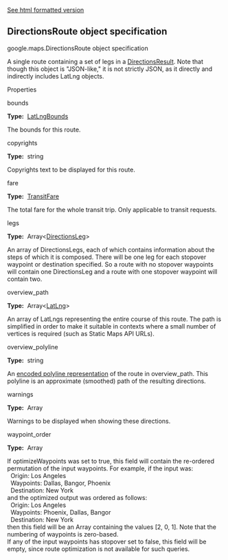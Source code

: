 [See html formatted version](https://huasofoundries.github.io/google-maps-documentation/DirectionsRoute.html)


DirectionsRoute object specification
------------------------------------

google.maps.DirectionsRoute object specification

A single route containing a set of legs in a [DirectionsResult](https://github.com/amenadiel/google-maps-documentation/blob/master/docs/DirectionsResult.md). Note that though this object is "JSON-like," it is not strictly JSON, as it directly and indirectly includes LatLng objects.

Properties

bounds

**Type:**  [LatLngBounds](https://github.com/amenadiel/google-maps-documentation/blob/master/docs/LatLngBounds.md)

The bounds for this route.

copyrights

**Type:**  string

Copyrights text to be displayed for this route.

fare

**Type:**  [TransitFare](https://github.com/amenadiel/google-maps-documentation/blob/master/docs/TransitFare.md)

The total fare for the whole transit trip. Only applicable to transit requests.

legs

**Type:**  Array<[DirectionsLeg](https://github.com/amenadiel/google-maps-documentation/blob/master/docs/DirectionsLeg.md)\>

An array of DirectionsLegs, each of which contains information about the steps of which it is composed. There will be one leg for each stopover waypoint or destination specified. So a route with no stopover waypoints will contain one DirectionsLeg and a route with one stopover waypoint will contain two.

overview\_path

**Type:**  Array<[LatLng](https://github.com/amenadiel/google-maps-documentation/blob/master/docs/LatLng.md)\>

An array of LatLngs representing the entire course of this route. The path is simplified in order to make it suitable in contexts where a small number of vertices is required (such as Static Maps API URLs).

overview\_polyline

**Type:**  string

An [encoded polyline representation](https://developers.google.com/maps/documentation/utilities/polylinealgorithm) of the route in overview\_path. This polyline is an approximate (smoothed) path of the resulting directions.

warnings

**Type:**  Array<string>

Warnings to be displayed when showing these directions.

waypoint\_order

**Type:**  Array<number>

If optimizeWaypoints was set to true, this field will contain the re-ordered permutation of the input waypoints. For example, if the input was:  
  Origin: Los Angeles  
  Waypoints: Dallas, Bangor, Phoenix  
  Destination: New York  
and the optimized output was ordered as follows:  
  Origin: Los Angeles  
  Waypoints: Phoenix, Dallas, Bangor  
  Destination: New York  
then this field will be an Array containing the values \[2, 0, 1\]. Note that the numbering of waypoints is zero-based.  
If any of the input waypoints has stopover set to false, this field will be empty, since route optimization is not available for such queries.